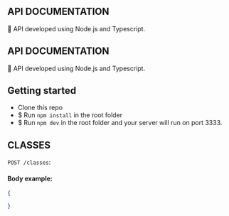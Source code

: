 ## API DOCUMENTATION

:rocket: API developed using Node.js and Typescript.

## API DOCUMENTATION

:rocket: API developed using Node.js and Typescript.

## Getting started

- Clone this repo
- \$ Run `npm install` in the root folder
- \$ Run `npm dev` in the root folder and your server will run on port 3333.

## CLASSES

`POST /classes`: 

#### Body example:

```json
{

}
```

